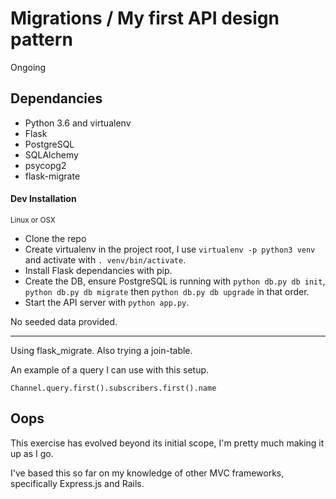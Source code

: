 # Migrations / My first API design pattern

Ongoing

## Dependancies

- Python 3.6 and virtualenv
- Flask
- PostgreSQL
- SQLAlchemy
- psycopg2
- flask-migrate

#### Dev Installation
<small>Linux or OSX</small>

- Clone the repo
- Create virtualenv in the project root, I use ```virtualenv -p python3 venv``` and activate with ```. venv/bin/activate```.
- Install Flask dependancies with pip.
- Create the DB, ensure PostgreSQL is running with ```python db.py db init```, ```python db.py db migrate``` then ```python db.py db upgrade``` in that order.
- Start the API server with ```python app.py```.

No seeded data provided.
***

Using flask_migrate. Also trying a join-table.

An example of a query I can use with this setup.
```
Channel.query.first().subscribers.first().name
```

## Oops

This exercise has evolved beyond its initial scope, I'm pretty much making it up as I go.

I've based this so far on my knowledge of other MVC frameworks, specifically Express.js and Rails.
